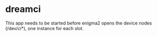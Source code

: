 # dreamci

This app needs to be started before enigma2 opens the device nodes (/dev/ci*), one instance for each slot.
